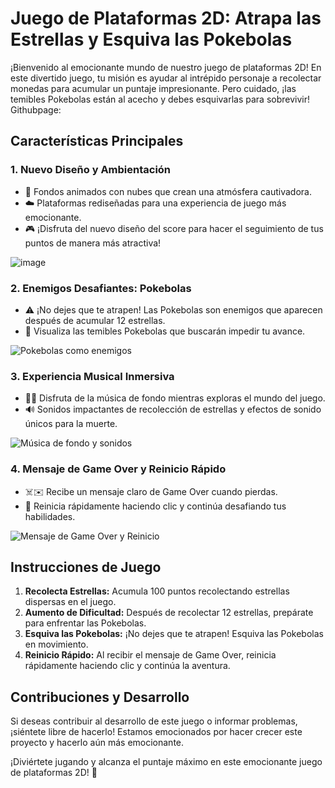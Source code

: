 # Juego de Plataformas 2D: Atrapa las Estrellas y Esquiva las Pokebolas

¡Bienvenido al emocionante mundo de nuestro juego de plataformas 2D! En este divertido juego, tu misión es ayudar al intrépido personaje a recolectar monedas para acumular un puntaje impresionante. Pero cuidado, ¡las temibles Pokebolas están al acecho y debes esquivarlas para sobrevivir!
Githubpage: 
## Características Principales
### 1. Nuevo Diseño y Ambientación
- 🤩 Fondos animados con nubes que crean una atmósfera cautivadora.
- ☁️ Plataformas rediseñadas para una experiencia de juego más emocionante.
- 🎮 ¡Disfruta del nuevo diseño del score para hacer el seguimiento de tus puntos de manera más atractiva!

![image](https://github.com/ChristopherVelasco03/EsquivaPokebolas/assets/155390541/df8a7feb-3862-4865-bf27-0c700d87b934)

### 2. Enemigos Desafiantes: Pokebolas
- ⚠️ ¡No dejes que te atrapen! Las Pokebolas son enemigos que aparecen después de acumular 12 estrellas.
- 📸 Visualiza las temibles Pokebolas que buscarán impedir tu avance.

![Pokebolas como enemigos](https://github.com/ChristopherVelasco03/JuegoPlataformas/assets/155390541/7dec290c-284b-4be3-bfff-f09bcacab62a)

### 3. Experiencia Musical Inmersiva
- 🎵🎶 Disfruta de la música de fondo mientras exploras el mundo del juego.
- 🔊 Sonidos impactantes de recolección de estrellas y efectos de sonido únicos para la muerte.

![Música de fondo y sonidos](https://github.com/ChristopherVelasco03/JuegoPlataformas/assets/155390541/b0241e29-b133-49a0-bb9c-2f2f87fe42d9)

### 4. Mensaje de Game Over y Reinicio Rápido
- ☠️✉️ Recibe un mensaje claro de Game Over cuando pierdas.
- 🔄 Reinicia rápidamente haciendo clic y continúa desafiando tus habilidades.

![Mensaje de Game Over y Reinicio](https://github.com/ChristopherVelasco03/JuegoPlataformas/assets/155390541/dc924521-eab0-46f9-9d79-0d16be440937)

## Instrucciones de Juego

1. **Recolecta Estrellas:** Acumula 100 puntos recolectando estrellas dispersas en el juego.
2. **Aumento de Dificultad:** Después de recolectar 12 estrellas, prepárate para enfrentar las Pokebolas.
3. **Esquiva las Pokebolas:** ¡No dejes que te atrapen! Esquiva las Pokebolas en movimiento.
4. **Reinicio Rápido:** Al recibir el mensaje de Game Over, reinicia rápidamente haciendo clic y continúa la aventura.

## Contribuciones y Desarrollo

Si deseas contribuir al desarrollo de este juego o informar problemas, ¡siéntete libre de hacerlo! Estamos emocionados por hacer crecer este proyecto y hacerlo aún más emocionante.

¡Diviértete jugando y alcanza el puntaje máximo en este emocionante juego de plataformas 2D! 🌟
